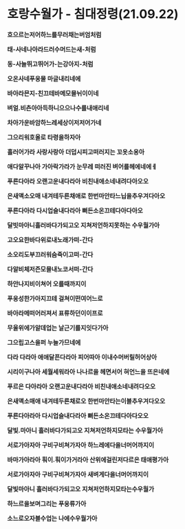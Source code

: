 # 호랑수월가 - 침대정령(21.09.22)

**흐으르는저어하느를무러채는버엄처럼**

**태-사네나아라드러수머드는새-처럼**

**동-사늘뛰고뛰어가-는강아지-처럼**

**오온사네푸웅물 마글내리네에**

**바아라믄지-친끄테바메모믈뉘이이네**

**벼얼.비츤아아득하니으으나수를내애리네**

**차아가운바암하느레세상이저저어가네**

**그으리워호올로 타령을하자아**

**흘러어가라 사랑사랑아 더덥시피고떠러지는 꼬옷소옹아**

**애다알꾸나아 가아락가라가 눈무레 떠러진 벼어를헤에네에ㅔ**

**푸른다아라 오랜고운내다라아 비친내애소네내려다아오오**

**은새액소오매 내겨테두른채애로 한번마안타느닙을추우겨다아오**

**푸른다아라 다시업슬내다라아 뻐든소온끄테다아다아오**

**달빗마아니흘러바다가되고오 지쳐저언하지못하는 수우월가아**



**고오요한바다위로내노래가떠-간다**

**소오리도부끄러워숨죽이고떠-간다**

**다알비체저즌모믈내노코서떠-간다**

**하안나지비이쳐어 오를때까지이**

**푸웅성한가아지끄테 걸쳐이떤여어느로**

**바아라메떠어러져서 표류하던이이프로**

**무울위에가알데업는 날근기를지잇다가아**

**그으립고스을퍼 누늘가므네에**

**다라 다라아 애애달픈다라아 피어따아 이내수머버릴허어상아**

**시리이구나아 세월세워라아 나나르을 헤면서어 혀언느을 뜨은네에**

**푸르은 다아라아 오랜고운내다라아 비친내애소네내려다오오**

**은새액소매애 내겨테두른채로오 한번마안타는이블추우겨다오오**

**푸른다아라아 다시업슬내다라아 뻐든소온끄테다아다오오**

**달빛.마아니 흘러바다가되고오 지쳐저언하지모타는 수우월가아**



**서로가아자아 구비구비쳐가자아 하느레에다을너머어까지이**

**바마가아라아 훠이.훠이가거라아 산위에걸린저다르은 태애평가아**

**서로가아자아 구비구비쳐가자아 새벼게다을너머어까지이**

**달빛마아니 흘러바다가되고오 지쳐저언하지모타는수우월가**

**하느르을보며그리는 푸웅류가아**

**소느로오자블수업는 나에수우월가아**
